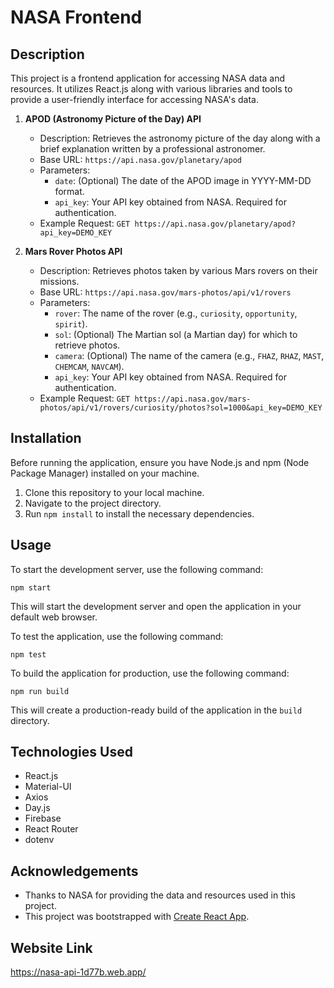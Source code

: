 # NASA Frontend

## Description

This project is a frontend application for accessing NASA data and resources. It utilizes React.js along with various libraries and tools to provide a user-friendly interface for accessing NASA's data.

1. **APOD (Astronomy Picture of the Day) API**

   - Description: Retrieves the astronomy picture of the day along with a brief explanation written by a professional astronomer.
   - Base URL: `https://api.nasa.gov/planetary/apod`
   - Parameters:
     - `date`: (Optional) The date of the APOD image in YYYY-MM-DD format.
     - `api_key`: Your API key obtained from NASA. Required for authentication.
   - Example Request: `GET https://api.nasa.gov/planetary/apod?api_key=DEMO_KEY`

2. **Mars Rover Photos API**

   - Description: Retrieves photos taken by various Mars rovers on their missions.
   - Base URL: `https://api.nasa.gov/mars-photos/api/v1/rovers`
   - Parameters:
     - `rover`: The name of the rover (e.g., `curiosity`, `opportunity`, `spirit`).
     - `sol`: (Optional) The Martian sol (a Martian day) for which to retrieve photos.
     - `camera`: (Optional) The name of the camera (e.g., `FHAZ`, `RHAZ`, `MAST`, `CHEMCAM`, `NAVCAM`).
     - `api_key`: Your API key obtained from NASA. Required for authentication.
   - Example Request: `GET https://api.nasa.gov/mars-photos/api/v1/rovers/curiosity/photos?sol=1000&api_key=DEMO_KEY`

## Installation

Before running the application, ensure you have Node.js and npm (Node Package Manager) installed on your machine.

1. Clone this repository to your local machine.
2. Navigate to the project directory.
3. Run `npm install` to install the necessary dependencies.

   
## Usage

To start the development server, use the following command:

```
npm start
```

This will start the development server and open the application in your default web browser.

To test the application, use the following command:

```
npm test
```

To build the application for production, use the following command:

```
npm run build
```


This will create a production-ready build of the application in the `build` directory.

## Technologies Used

- React.js
- Material-UI
- Axios
- Day.js
- Firebase
- React Router
- dotenv


## Acknowledgements

- Thanks to NASA for providing the data and resources used in this project.
- This project was bootstrapped with [Create React App](https://github.com/facebook/create-react-app).

## Website Link
https://nasa-api-1d77b.web.app/